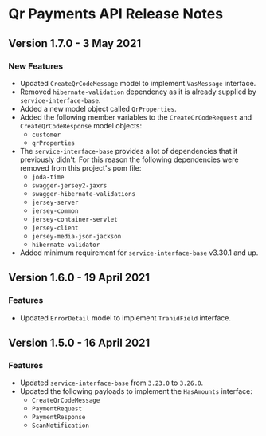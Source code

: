 # Qr Payments API Release Notes

<!-- README:
  * Add new entries to the top of this file (under this comment), making sure to specify the correct version number and release date.
  * Make sure you include a concise description of all changes since the previous release. Check the git history to be sure.
  * Group the descriptions under the relevant headings (but don’t include a heading if there are no changes under it):
    - Breaking Changes -> Changes that break backwards compatability. These will correspond to a major version release.
    - New Features -> Changes that would, in the absence of any breaking changes, constitute a minor version release.
    - Fixed -> Bugfixes that would, in the absence of any new features or breaking changes, constitute a patch version release.
    - Deprecated -> Any classes or methods that have been deprecated.
  * Make use of Markdown formatting:
    - Run ‘$curl cheat.sh/markdown’ from your command line to get a quick overview of markdown.
    - Use the convention of enclosing class, variable and method names in backticks so that they render as monospace.
    - Try and avoid special characters as far as possible
-->

## Version 1.7.0 - 3 May 2021

### New Features

* Updated `CreateQrCodeMessage` model to implement `VasMessage` interface.
* Removed `hibernate-validation` dependency as it is already supplied by `service-interface-base`.
* Added a new model object called `QrProperties`.
* Added the following member variables to the `CreateQrCodeRequest` and `CreateQrCodeResponse` model objects:
    * `customer`
    * `qrProperties`
* The `service-interface-base` provides a lot of dependencies that it previously didn't. For this reason the following
  dependencies were removed from this project's pom file:
    * `joda-time`
    * `swagger-jersey2-jaxrs`
    * `swagger-hibernate-validations`
    * `jersey-server`
    * `jersey-common`
    * `jersey-container-servlet`
    * `jersey-client`
    * `jersey-media-json-jackson`
    * `hibernate-validator`
* Added minimum requirement for `service-interface-base` v3.30.1 and up.

## Version 1.6.0 - 19 April 2021
### Features
* Updated `ErrorDetail` model to implement `TranidField` interface.

## Version 1.5.0 - 16 April 2021
### Features
* Updated `service-interface-base` from `3.23.0` to `3.26.0`.
* Updated the following payloads to implement the `HasAmounts` interface:
    * `CreateQrCodeMessage`
    * `PaymentRequest`
    * `PaymentResponse`
    * `ScanNotification`
